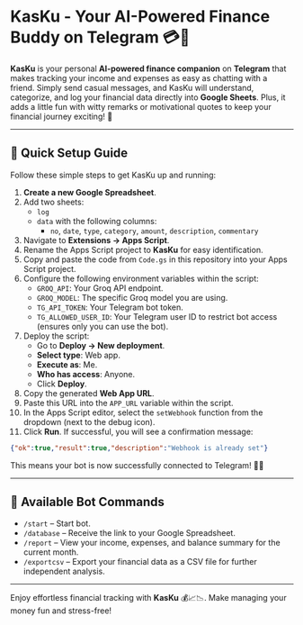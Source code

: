 # KasKu - Your AI-Powered Finance Buddy on Telegram 💳💎

**KasKu** is your personal **AI-powered finance companion** on **Telegram** that makes tracking your income and expenses as easy as chatting with a friend. Simply send casual messages, and KasKu will understand, categorize, and log your financial data directly into **Google Sheets**. Plus, it adds a little fun with witty remarks or motivational quotes to keep your financial journey exciting! 🎉

---

## 🚀 Quick Setup Guide

Follow these simple steps to get KasKu up and running:

1. **Create a new Google Spreadsheet**.
2. Add two sheets:
   - `log`
   - `data` with the following columns:
     - `no`, `date`, `type`, `category`, `amount`, `description`, `commentary`
3. Navigate to **Extensions -> Apps Script**.
4. Rename the Apps Script project to **KasKu** for easy identification.
5. Copy and paste the code from `Code.gs` in this repository into your Apps Script project.
6. Configure the following environment variables within the script:
   - `GROQ_API`: Your Groq API endpoint.
   - `GROQ_MODEL`: The specific Groq model you are using.
   - `TG_API_TOKEN`: Your Telegram bot token.
   - `TG_ALLOWED_USER_ID`: Your Telegram user ID to restrict bot access (ensures only you can use the bot).
7. Deploy the script:
   - Go to **Deploy -> New deployment**.
   - **Select type**: Web app.
   - **Execute as**: Me.
   - **Who has access**: Anyone.
   - Click **Deploy**.
8. Copy the generated **Web App URL**.
9. Paste this URL into the `APP_URL` variable within the script.
10. In the Apps Script editor, select the `setWebhook` function from the dropdown (next to the debug icon).
11. Click **Run**. If successful, you will see a confirmation message:
   ```json
   {"ok":true,"result":true,"description":"Webhook is already set"}
   ```
   This means your bot is now successfully connected to Telegram! 🚀📢

---

## 📱 Available Bot Commands

- `/start` – Start bot. 
- `/database` – Receive the link to your Google Spreadsheet.
- `/report` – View your income, expenses, and balance summary for the current month.
- `/exportcsv` – Export your financial data as a CSV file for further independent analysis.

---

Enjoy effortless financial tracking with **KasKu** 💰📈📉. Make managing your money fun and stress-free!

